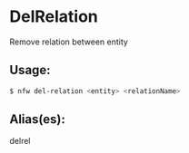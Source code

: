 # DelRelation
Remove relation between entity
## Usage:
```sh
$ nfw del-relation <entity> <relationName>
```
## Alias(es):
delrel
